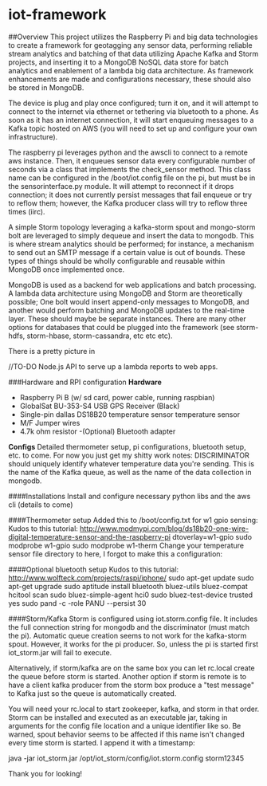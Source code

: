 # iot-framework

##Overview
This project utilizes the Raspberry Pi and big data technologies to create a framework for geotagging any sensor data, performing 
reliable stream analytics and batching of that data utilizing Apache Kafka and Storm projects, and inserting it to
a MongoDB NoSQL data store for batch analytics and enablement of a lambda big data architecture.  As framework enhancements are 
made and configurations necessary, these should also be stored in MongoDB.

The device is plug and play once configured; turn it on, and it will attempt to connect to the internet via ethernet or tethering via bluetooth to a phone.  As soon as it has an internet connection, it will start enqueuing messages to a Kafka topic hosted on AWS (you will need to set up and configure your own infrastructure).

The raspberry pi leverages python and the awscli to connect to a remote aws instance.  Then, it enqueues sensor data every configurable number of seconds via a class that implements the check_sensor method.  This class name can be configured in the /boot/iot.config file on the pi, but must be in the sensorinterface.py module.  It will attempt to reconnect if it drops connection; it does not currently persist messages that fail enqueue or try to reflow them; however, the Kafka producer class will try to reflow three times (iirc).

A simple Storm topology leveraging a kafka-storm spout and mongo-storm bolt are leveraged to simply dequeue and insert the data to mongodb.  This is where stream analytics should be performed; for instance, a mechanism to send out an SMTP message if a certain value is out of bounds.  These types of things should be wholly configurable and reusable within MongoDB once implemented once.

MongoDB is used as a backend for web applications and batch processing.  A lambda data architecture using MongoDB and Storm are theoretically possible; One bolt would insert append-only messages to MongoDB, and another would perform batching and MongoDB updates to the real-time layer.  These should maybe be separate instances.  There are many other options for databases that could be plugged into the framework (see storm-hdfs, storm-hbase, storm-cassandra, etc etc etc).

There is a pretty picture in 

//TO-DO 
Node.js API to serve up a lambda reports to web apps.

###Hardware and RPI configuration
**Hardware**
- Raspberry Pi B (w/ sd card, power cable, running raspbian)
- GlobalSat BU-353-S4 USB GPS Receiver (Black)
- Single-pin dallas DS18B20 temperature sensor temperature sensor
- M/F Jumper wires
- 4.7k ohm resistor
-(Optional) Bluetooth adapter

**Configs**
Detailed thermometer setup, pi configurations, bluetooth setup, etc. to come.  For now you just get my shitty work notes:
DISCRIMINATOR should uniquely identify whatever temperature data you're sending.  This is the name of the Kafka queue, as well as the name
of the data collection in mongodb.

####Installations
Install and configure necessary python libs and the aws cli (details to come)

####Thermometer setup
Added this to /boot/config.txt for w1 gpio sensing:
Kudos to this tutorial: http://www.modmypi.com/blog/ds18b20-one-wire-digital-temperature-sensor-and-the-raspberry-pi
dtoverlay=w1-gpio
sudo modprobe w1-gpio
sudo modprobe w1-therm
Change your temperature sensor file directory to here, I forgot to make this a configuration:

####Optional bluetooth setup
Kudos to this tutorial: http://www.wolfteck.com/projects/raspi/iphone/
sudo apt-get update
sudo apt-get upgrade
sudo aptitude install bluetooth bluez-utils bluez-compat
hcitool scan
sudo bluez-simple-agent hci0 <iphone mac address>
sudo bluez-test-device trusted <iphone mac address> yes
sudo pand -c <iphone mac address>  -role PANU --persist 30

####Storm/Kafka
Storm is configured using iot.storm.config file.  It includes the full connection string for mongodb and the discriminator (must match the pi).  Automatic queue creation seems to not work for the kafka-storm spout.  However, it works for the pi producer.  So, unless the pi is started first iot_storm.jar will fail to execute.  

Alternatively, if storm/kafka are on the same box you can let rc.local create the queue before storm is started.  Another option if storm is remote is to have a client kafka producer from the storm box produce a "test message" to Kafka just so the queue is automatically created.

You will need your rc.local to start zookeeper, kafka, and storm in that order.  Storm can be installed and executed as an executable jar, taking in arguments for the config file location and a unique identifier like so.  Be warned, spout behavior seems to be affected if this name isn't changed every time storm is started.  I append it with a timestamp:

java -jar iot_storm.jar /opt/iot_storm/config/iot.storm.config storm12345

Thank you for looking!
